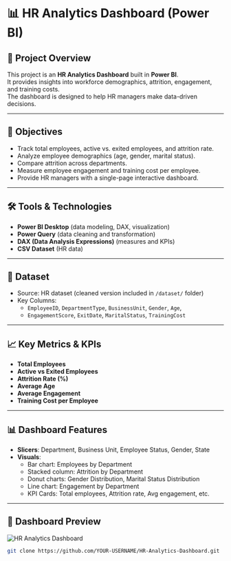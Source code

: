 # 📊 HR Analytics Dashboard (Power BI)

## 📌 Project Overview
This project is an **HR Analytics Dashboard** built in **Power BI**.  
It provides insights into workforce demographics, attrition, engagement, and training costs.  
The dashboard is designed to help HR managers make data-driven decisions.

---

## 🎯 Objectives
- Track total employees, active vs. exited employees, and attrition rate.
- Analyze employee demographics (age, gender, marital status).
- Compare attrition across departments.
- Measure employee engagement and training cost per employee.
- Provide HR managers with a single-page interactive dashboard.

---

## 🛠️ Tools & Technologies
- **Power BI Desktop** (data modeling, DAX, visualization)
- **Power Query** (data cleaning and transformation)
- **DAX (Data Analysis Expressions)** (measures and KPIs)
- **CSV Dataset** (HR data)

---

## 📂 Dataset
- Source: HR dataset (cleaned version included in `/dataset/` folder)
- Key Columns:
  - `EmployeeID`, `DepartmentType`, `BusinessUnit`, `Gender`, `Age`,  
  - `EngagementScore`, `ExitDate`, `MaritalStatus`, `TrainingCost`

---

## 📈 Key Metrics & KPIs
- **Total Employees**  
- **Active vs Exited Employees**  
- **Attrition Rate (%)**  
- **Average Age**  
- **Average Engagement**  
- **Training Cost per Employee**  

---

## 📊 Dashboard Features
- **Slicers**: Department, Business Unit, Employee Status, Gender, State  
- **Visuals**:
  - Bar chart: Employees by Department
  - Stacked column: Attrition by Department
  - Donut charts: Gender Distribution, Marital Status Distribution
  - Line chart: Engagement by Department
  - KPI Cards: Total employees, Attrition rate, Avg engagement, etc.

---

## 📸 Dashboard Preview
![HR Analytics Dashboard](images/dashboard_screenshot.png)
   ```bash
   git clone https://github.com/YOUR-USERNAME/HR-Analytics-Dashboard.git
